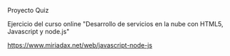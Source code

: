 Proyecto Quiz

Ejercicio del curso online "Desarrollo de servicios en la nube con HTML5, Javascript y node.js"

https://www.miriadax.net/web/javascript-node-js
